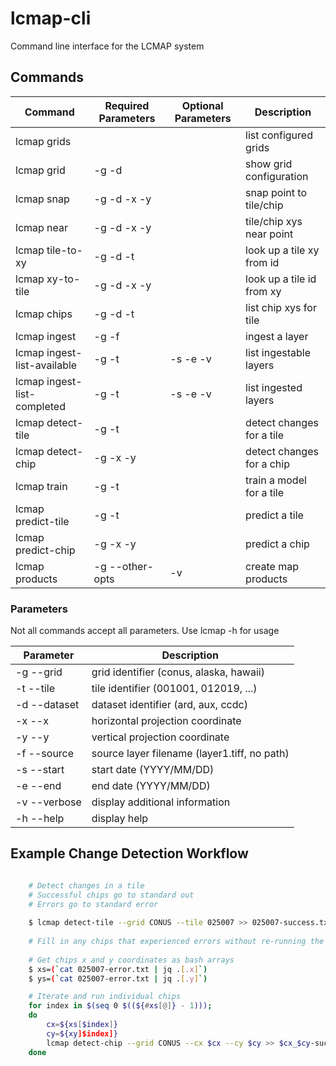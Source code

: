 # lcmap-cli
Command line interface for the LCMAP system

## Commands

| Command                      | Required Parameters  | Optional Parameters | Description                     |
| ---------------------------- | ---------------------|---------------------| ------------------------------- |
| lcmap grids                  |                      |                     | list configured grids           |
| lcmap grid                   | -g -d                |                     | show grid configuration         |
| lcmap snap                   | -g -d -x -y          |                     | snap point to tile/chip         |
| lcmap near                   | -g -d -x -y          |                     | tile/chip xys near point        |
| lcmap tile-to-xy             | -g -d -t             |                     | look up a tile xy from id       |
| lcmap xy-to-tile             | -g -d -x -y          |                     | look up a tile id from xy       | 
| lcmap chips                  | -g -d -t             |                     | list chip xys for tile          |
| lcmap ingest                 | -g -f                |                     | ingest a layer                  |
| lcmap ingest-list-available  | -g -t                | -s -e -v            | list ingestable layers          |
| lcmap ingest-list-completed  | -g -t                | -s -e -v            | list ingested layers            |
| lcmap detect-tile            | -g -t                |                     | detect changes for a tile       |
| lcmap detect-chip            | -g -x -y             |                     | detect changes for a chip       |
| lcmap train                  | -g -t                |                     | train a model for a tile        |
| lcmap predict-tile           | -g -t                |                     | predict a tile                  |
| lcmap predict-chip           | -g -x -y             |                     | predict a chip                  |
| lcmap products               | -g --other-opts      | -v                  | create map products             |


### Parameters

Not all commands accept all parameters.  Use lcmap <command> <subcommand> -h for usage

| Parameter     | Description                                  |
| ------------- | -------------------------------------------- |
| -g --grid     | grid identifier (conus, alaska, hawaii)      |
| -t --tile     | tile identifier (001001, 012019, ...)        |
| -d --dataset  | dataset identifier (ard, aux, ccdc)          |
| -x --x        | horizontal projection coordinate             |
| -y --y        | vertical projection coordinate               |
| -f --source   | source layer filename (layer1.tiff, no path) |
| -s --start    | start date (YYYY/MM/DD)                      |
| -e --end      | end date (YYYY/MM/DD)                        |
| -v --verbose  | display additional information               |
| -h --help     | display help                                 |


## Example Change Detection Workflow

```bash

    # Detect changes in a tile
    # Successful chips go to standard out
    # Errors go to standard error
	
    $ lcmap detect-tile --grid CONUS --tile 025007 >> 025007-success.txt 2>> 025007-error.txt
	
    # Fill in any chips that experienced errors without re-running the whole tile
	
    # Get chips x and y coordinates as bash arrays
    $ xs=(`cat 025007-error.txt | jq .[.x]`)
    $ ys=(`cat 025007-error.txt | jq .[.y]`)

    # Iterate and run individual chips
    for index in $(seq 0 $((${#xs[@]} - 1)));
    do
        cx=${xs[$index]}
        cy=${xy]$index]}
        lcmap detect-chip --grid CONUS --cx $cx --cy $cy >> $cx_$cy-success.txt 2>> $cx_$cy-error.txt;
    done	
```
